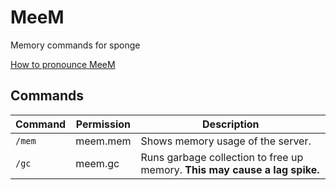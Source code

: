 # MeeM
Memory commands for sponge

[How to pronounce MeeM](https://www.youtube.com/watch?v=1es-4Z2MeY8)

## Commands

|Command|Permission|Description
|-------|-----|---|
`/mem`|meem.mem|Shows memory usage of the server.
`/gc`|meem.gc|Runs garbage collection to free up memory. **This may cause a lag spike.**
